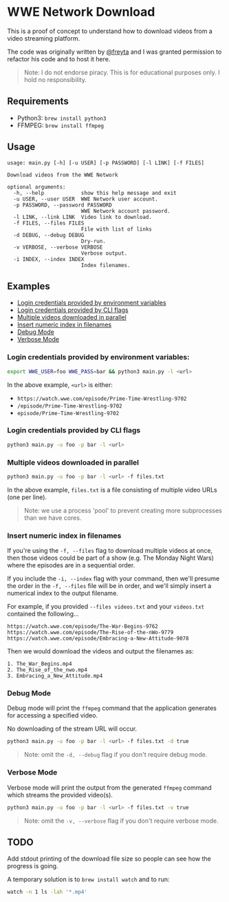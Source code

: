 # WWE Network Download

This is a proof of concept to understand how to download videos from a video streaming platform.

The code was originally written by [@freyta](https://github.com/freyta/) and I was granted permission to refactor his code and to host it here.

> Note: I do not endorse piracy. This is for educational purposes only. I hold no responsibility.

## Requirements

- Python3: `brew install python3`
- FFMPEG: `brew install ffmpeg`

## Usage

```
usage: main.py [-h] [-u USER] [-p PASSWORD] [-l LINK] [-f FILES]

Download videos from the WWE Network

optional arguments:
  -h, --help            show this help message and exit
  -u USER, --user USER  WWE Network user account.
  -p PASSWORD, --password PASSWORD
                        WWE Network account password.
  -l LINK, --link LINK  Video link to download.
  -f FILES, --files FILES
                        File with list of links
  -d DEBUG, --debug DEBUG
                        Dry-run.
  -v VERBOSE, --verbose VERBOSE
                        Verbose output.
  -i INDEX, --index INDEX
                        Index filenames.
```

## Examples

- [Login credentials provided by environment variables](#login-credentials-provided-by-environment-variables)
- [Login credentials provided by CLI flags](#login-credentials-provided-by-CLI-flags)
- [Multiple videos downloaded in parallel](#multiple-videos-downloaded-in-parallel)
- [Insert numeric index in filenames](#insert-numerical-index-in-filenames)
- [Debug Mode](#debug-mode)
- [Verbose Mode](#verbose-mode)

### Login credentials provided by environment variables:

```bash
export WWE_USER=foo WWE_PASS=bar && python3 main.py -l <url>
```

In the above example, `<url>` is either:

- `https://watch.wwe.com/episode/Prime-Time-Wrestling-9702`
- `/episode/Prime-Time-Wrestling-9702`
- `episode/Prime-Time-Wrestling-9702`

### Login credentials provided by CLI flags

```bash
python3 main.py -u foo -p bar -l <url> 
```

### Multiple videos downloaded in parallel

```bash
python3 main.py -u foo -p bar -l <url> -f files.txt
```

In the above example, `files.txt` is a file consisting of multiple video URLs (one per line).

> Note: we use a process 'pool' to prevent creating more subprocesses than we have cores.

### Insert numeric index in filenames

If you're using the `-f, --files` flag to download multiple videos at once, then those videos could be part of a show (e.g. The Monday Night Wars) where the episodes are in a sequential order.

If you include the `-i, --index` flag with your command, then we'll presume the order in the `-f, --files` file will be in order, and we'll simply insert a numerical index to the output filename.

For example, if you provided `--files videos.txt` and your `videos.txt` contained the following...

```
https://watch.wwe.com/episode/The-War-Begins-9762
https://watch.wwe.com/episode/The-Rise-of-the-nWo-9779
https://watch.wwe.com/episode/Embracing-a-New-Attitude-9078
```

Then we would download the videos and output the filenames as:

```
1. The_War_Begins.mp4
2. The_Rise_of_the_nwo.mp4
3. Embracing_a_New_Attitude.mp4
```

### Debug Mode

Debug mode will print the `ffmpeg` command that the application generates for accessing a specified video.

No downloading of the stream URL will occur.

```bash
python3 main.py -u foo -p bar -l <url> -f files.txt -d true
```

> Note: omit the `-d, --debug` flag if you don't require debug mode.

### Verbose Mode

Verbose mode will print the output from the generated `ffmpeg` command which streams the provided video(s).

```bash
python3 main.py -u foo -p bar -l <url> -f files.txt -v true
```

> Note: omit the `-v, --verbose` flag if you don't require verbose mode.

## TODO

Add stdout printing of the download file size so people can see how the progress is going.

A temporary solution is to `brew install watch` and to run:

```bash
watch -n 1 ls -lah '*.mp4'
```
